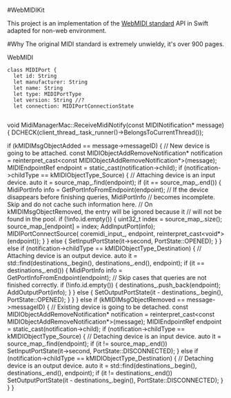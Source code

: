 #WebMIDIKit

This project is an implementation of the [WebMIDI standard](https://www.w3.org/TR/webmidi/) API in Swift adapted for non-web environment.  

#Why
The original MIDI standard is extremely unwieldy, it's over 900 pages.

WebMIDI

```
class MIDIPort {
  let id: String
  let manufacturer: String
  let name: String
  let type: MIDIPortType
  let version: String //?
  let connection: MIDIPortConnectionState
  
```
  
void MidiManagerMac::ReceiveMidiNotify(const MIDINotification* message) {
  DCHECK(client_thread_.task_runner()->BelongsToCurrentThread());

  if (kMIDIMsgObjectAdded == message->messageID) {
    // New device is going to be attached.
    const MIDIObjectAddRemoveNotification* notification =
        reinterpret_cast<const MIDIObjectAddRemoveNotification*>(message);
    MIDIEndpointRef endpoint =
        static_cast<MIDIEndpointRef>(notification->child);
    if (notification->childType == kMIDIObjectType_Source) {
      // Attaching device is an input device.
      auto it = source_map_.find(endpoint);
      if (it == source_map_.end()) {
        MidiPortInfo info = GetPortInfoFromEndpoint(endpoint);
        // If the device disappears before finishing queries, MidiPortInfo
        // becomes incomplete. Skip and do not cache such information here.
        // On kMIDIMsgObjectRemoved, the entry will be ignored because it
        // will not be found in the pool.
        if (!info.id.empty()) {
          uint32_t index = source_map_.size();
          source_map_[endpoint] = index;
          AddInputPort(info);
          MIDIPortConnectSource(
              coremidi_input_, endpoint, reinterpret_cast<void*>(endpoint));
        }
      } else {
        SetInputPortState(it->second, PortState::OPENED);
      }
    } else if (notification->childType == kMIDIObjectType_Destination) {
      // Attaching device is an output device.
      auto it = std::find(destinations_.begin(), destinations_.end(), endpoint);
      if (it == destinations_.end()) {
        MidiPortInfo info = GetPortInfoFromEndpoint(endpoint);
        // Skip cases that queries are not finished correctly.
        if (!info.id.empty()) {
          destinations_.push_back(endpoint);
          AddOutputPort(info);
        }
      } else {
        SetOutputPortState(it - destinations_.begin(), PortState::OPENED);
      }
    }
  } else if (kMIDIMsgObjectRemoved == message->messageID) {
    // Existing device is going to be detached.
    const MIDIObjectAddRemoveNotification* notification =
        reinterpret_cast<const MIDIObjectAddRemoveNotification*>(message);
    MIDIEndpointRef endpoint =
        static_cast<MIDIEndpointRef>(notification->child);
    if (notification->childType == kMIDIObjectType_Source) {
      // Detaching device is an input device.
      auto it = source_map_.find(endpoint);
      if (it != source_map_.end())
        SetInputPortState(it->second, PortState::DISCONNECTED);
    } else if (notification->childType == kMIDIObjectType_Destination) {
      // Detaching device is an output device.
      auto it = std::find(destinations_.begin(), destinations_.end(), endpoint);
      if (it != destinations_.end())
        SetOutputPortState(it - destinations_.begin(), PortState::DISCONNECTED);
    }
  }
}

